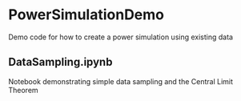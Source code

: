 # PowerSimulationDemo
Demo code for how to create a power simulation using existing data

## DataSampling.ipynb

Notebook demonstrating simple data sampling and the Central Limit Theorem
